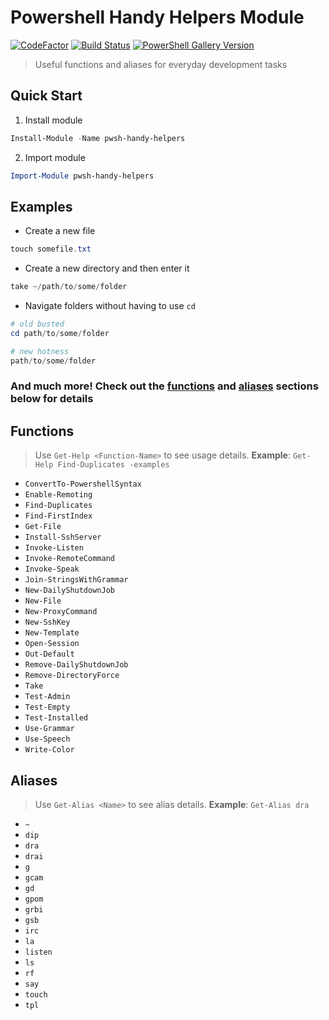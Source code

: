 Powershell Handy Helpers Module
===============================
[![CodeFactor](https://www.codefactor.io/repository/github/jhwohlgemuth/pwsh-handy-helpers/badge)](https://www.codefactor.io/repository/github/jhwohlgemuth/pwsh-handy-helpers)
[![Build Status](https://travis-ci.com/jhwohlgemuth/pwsh-handy-helpers.svg?branch=master)](https://travis-ci.com/jhwohlgemuth/pwsh-handy-helpers)
[![PowerShell Gallery Version](https://img.shields.io/powershellgallery/v/pwsh-handy-helpers)](https://www.powershellgallery.com/packages/pwsh-handy-helpers)
> Useful functions and aliases for everyday development tasks

Quick Start
-----------

1. Install module
```powershell
Install-Module -Name pwsh-handy-helpers
```

2. Import module
```powershell
Import-Module pwsh-handy-helpers
```

Examples
--------
- Create a new file
```powershell
touch somefile.txt
```
- Create a new directory and then enter it
```powershell
take ~/path/to/some/folder
```
- Navigate folders without having to use `cd`
```powershell
# old busted
cd path/to/some/folder

# new hotness
path/to/some/folder
```

### And much more! Check out the [functions](#Functions) and [aliases](#Aliases) sections below for details

Functions
---------
> Use `Get-Help <Function-Name>` to see usage details. **Example**: `Get-Help Find-Duplicates -examples`

- `ConvertTo-PowershellSyntax`
- `Enable-Remoting`
- `Find-Duplicates`
- `Find-FirstIndex`
- `Get-File`
- `Install-SshServer`
- `Invoke-Listen`
- `Invoke-RemoteCommand`
- `Invoke-Speak`
- `Join-StringsWithGrammar`
- `New-DailyShutdownJob`
- `New-File`
- `New-ProxyCommand`
- `New-SshKey`
- `New-Template`
- `Open-Session`
- `Out-Default`
- `Remove-DailyShutdownJob`
- `Remove-DirectoryForce`
- `Take`
- `Test-Admin`
- `Test-Empty`
- `Test-Installed`
- `Use-Grammar`
- `Use-Speech`
- `Write-Color`

Aliases
-------
> Use `Get-Alias <Name>` to see alias details. **Example**: `Get-Alias dra`

- `~`
- `dip`
- `dra`
- `drai`
- `g`
- `gcam`
- `gd`
- `gpom`
- `grbi`
- `gsb`
- `irc`
- `la`
- `listen`
- `ls`
- `rf`
- `say`
- `touch`
- `tpl`
